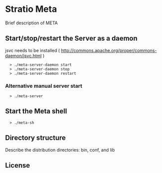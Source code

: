 # Stratio Meta #

Brief description of META


## Start/stop/restart the Server as a daemon ##
jsvc needs to be installed ( http://commons.apache.org/proper/commons-daemon/jsvc.html )

```
  > ./meta-server-daemon start
  > ./meta-server-daemon stop
  > ./meta-server-daemon restart
```


### Alternative manual server start ###

```
  > ./meta-server
```

## Start the Meta shell ##

```
  > ./meta-sh
```

## Directory structure ##

Describe the distribution directories: bin, conf, and lib

## License ##
